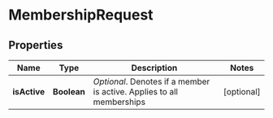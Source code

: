 

# MembershipRequest


## Properties

| Name | Type | Description | Notes |
|------------ | ------------- | ------------- | -------------|
|**isActive** | **Boolean** | *Optional*. Denotes if a member is active. Applies to all memberships |  [optional] |



